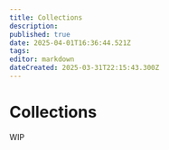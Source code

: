```yaml
---
title: Collections
description: 
published: true
date: 2025-04-01T16:36:44.521Z
tags: 
editor: markdown
dateCreated: 2025-03-31T22:15:43.300Z
---
```


# Collections
WIP